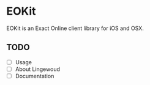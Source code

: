 # EOKit

EOKit is an Exact Online client library for iOS and OSX.

## TODO

- [ ] Usage
- [ ] About Lingewoud
- [ ] Documentation
